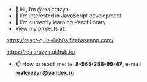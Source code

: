 - 👋 Hi, I’m @realcrazyn
- 👀 I’m interested in JavaScript development
- 🌱 I’m currently learning React library 
- View my projects at:

https://react-quiz-6eb0a.firebaseapp.com/

https://realcrazyn.github.io/

- 📫 How to reach me: tel **8-965-266-99-47**, e-mail **realcrazyn@yandex.ru**

<!---
realcrazyn/realcrazyn is a ✨ special ✨ repository because its `README.md` (this file) appears on your GitHub profile.
You can click the Preview link to take a look at your changes.
--->
